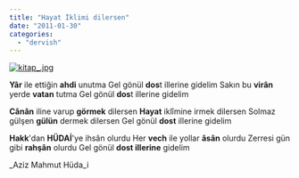 ```yaml
---
title: "Hayat İklimi dilersen"
date: "2011-01-30"
categories: 
  - "dervish"
---
```


[![kitap_.jpg](/uploads/2011/01/kitap_.jpg)](/uploads/2011/01/kitap_.jpg "kitap_.jpg")

**Yâr** ile ettiğin **ahdi** unutma Gel gönül **dos**t illerine gidelim Sakın bu **virân** yerde **vatan** tutma Gel gönül **dos**t illerine gidelim

**Cânân** iline varup **görmek** dilersen **Hayat** iklîmine irmek dilersen Solmaz gülşen **gülün** dermek dilersen Gel gönül **dost** illerine gidelim

**Hakk**'dan **HÜDAİ**'ye ihsân olurdu Her **vech** ile yollar **âsân** olurdu Zerresi gün gibi **rahşân** olurdu Gel gönül **dost illerine** gidelim

_Aziz Mahmut Hüda_i
